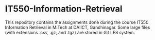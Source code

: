 # IT550-Information-Retrieval

This repository contains the assignments done during the course IT550 Information Retrieval in M.Tech at DAIICT, Gandhinagar.
Some large files (with extensions .csv, .gz, and .tgz) are stored in Git LFS system.
